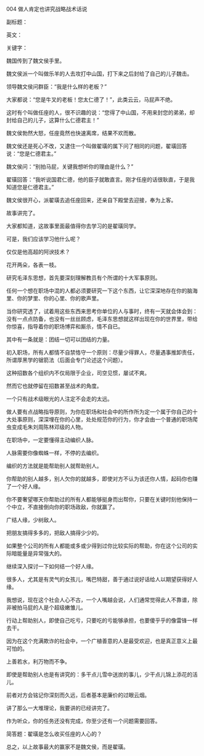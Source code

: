 004 做人肯定也讲究战略战术话说

副标题：

英文：

关键字：





魏国传到了魏文侯手里。

魏文侯派一个叫做乐羊的人去攻打中山国，打下来之后封给了自己的儿子魏击。

领导魏文侯问群臣：“我是什么样的老板？”

大家都说：“您是牛叉的老板！您太仁德了！”，此类云云，马屁声不绝。

这时有个叫做任座的人，很不识趣的说：“您得了中山国，不用来封您的弟弟，却封给自己的儿子，这算什么仁德君主！”

魏文侯勃然大怒，任座竟然也快速离席，结果不欢而散。



魏文侯还是死心不改，又逮住一个叫做翟璜的属下问了相同的问题，翟璜回答说：“您是仁德君主。”

魏文侯问：“别拍马屁，关键我想听你的理由是什么？”

翟璜回答：“我听说国君仁德，他的臣子就敢直言。刚才任座的话很耿直，于是我知道您是仁德君主。”

魏文侯很开心，派翟璜去追任座回来，还亲自下殿堂去迎接，奉为上客。



故事讲完了。

大家都知道，这故事里面最值得你去学习的是翟璜同学。

可是，我们应该学习他什么呢？

仅仅是他高超的阿谀技术？



花开两朵，各表一枝。

研究毛泽东思想，首先要深刻理解教员有个所谓的十大军事原则。

任何一个想在职场中混的人都必须要研究一下这个东西，让它深深地存在你的脑海里、你的梦里、你的心里、你的歌声里。

当你研究透了，试着用这些东西来思考你单位的人与事时，终有一天就会体会到：没有一点点防备，也没有一丝丝顾虑，毛泽东思想就这样出现在你的世界里，带给你惊喜，指导着你的职场博弈和厮杀，情不自已。

其中有一条就是：团结一切可以团结的力量。



初入职场，所有人都情不自禁恪守一个原则：尽量少得罪人，尽量遇事推卸责任，所谓厚黑学的锯箭法（后面会专门论述这个问题）。

这种招数各个组织内不仅局限于企业，司空见惯，屡试不爽。

然而它也就停留在招数甚至战术的角度。

一个只有战术级眼光的人注定不会走的太远。

做人要有点战略指导原则，为你在职场和社会中的所作所为定一个属于你自己的十大处事原则，深深埋在你的心里，处处规范你的行为，你才会由一个普通的职场爬虫变成毛朱刘周陈林邓级的人物。



在职场中，一定要懂得主动编织人脉。

人脉需要你像蜘蛛一样，不停的去编织。

编织的方法就是能帮助别人就帮助别人。

你帮助的别人越多，别人欠你的就越多，即使对方不认为该还你人情，起码你也赚了一个好人缘。

你不要奢望哪天你帮助过的所有人都能够挺身而出帮你，只要在关键时刻他保持一个中立，不直接倒向你的职场政敌，你就赢了。

广结人缘，少树敌人。

把朋友搞得多多的，把敌人搞得少少的。

如果整个公司的所有人都能或多或少得到过你比较实际的帮助，你在这个公司的实际暗能量是异常强大的。

继续深入探讨一下如何结一个好人缘。



很多人，尤其是有灵气的女孩儿，嘴巴特甜，善于通过说好话给人以期望获得好人缘。

我想说，现在这个社会人心不古，一个人嘴越会说，人们通常觉得此人不靠谱，除非被拍马屁的人是个超级嫩雏儿。

行动上帮助别人，即使自己吃亏，只要吃的亏能够承担，也要傻乎乎的像雷锋一样去干。

因为在这个充满欺诈的社会中，一个广植善意的人是最受欢迎，也是真正意义上最可怕的。

上善若水，利万物而不争。



即使是帮助别人也是有讲究的：多干点儿雪中送炭的事儿，少干点儿锦上添花的活儿。

前者对方会铭记你深刻而久远，后者基本是廉价的过眼云烟。

讲了那么一大堆理论，我要讲的已经讲完了。

作为听众，你的任务还没有完成，你至少还有一个问题需要回答。

简答题：翟璜是怎么收买任座的人心的？

总之，以上故事最大的赢家不是魏文侯，而是翟璜。

